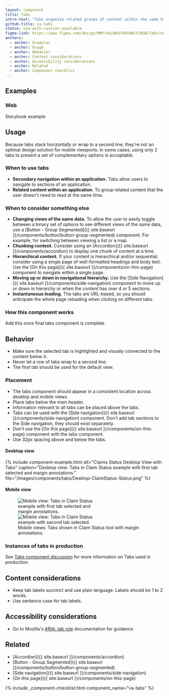 ```yaml
---
layout: component
title: Tabs
intro-text: "Tabs organize related groups of content within the same hierarchy into parallel views that a user can easily navigate between." 
github-title: va-tabs
status: use-with-caution-available
figma-link: https://www.figma.com/design/MNfr6ScW4Sf66tN0iY20GN/Tabs?node-id=24991-2000
anchors:
  - anchor: Examples
  - anchor: Usage
  - anchor: Behavior
  - anchor: Content considerations
  - anchor: Accessibility considerations
  - anchor: Related
  - anchor: Component checklist
---
```


## Examples

### Web
Storybook example

## Usage

Because tabs stack horizontally or wrap to a second line, they're not an optimal design solution for mobile viewports. In some cases, using only 2 tabs to present a set of complementary options is acceptable. 

### When to use tabs

* **Secondary navigation within an application.** Tabs allow users to navigate to sections of an application.
* **Related content within an application.** To group related content that the user doesn't need to read at the same time.

### When to consider something else

* **Changing views of the same data.** To allow the user to easily toggle between a binary set of options to see different views of the same data, use a [Button - Group Segmented]({{ site.baseurl }}/components/button/button-group-segmented) component. For example, for switching between viewing a list or a map.
* **Chunking content.** Consider using an [Accordion]({{ site.baseurl }}/components/accordion) to display one chunk of content at a time.
* **Hierarchical content.** If your content is hierarchical and/or sequential, consider using a single page of well-formatted headings and body text. Use the [On this page]({{ site.baseurl }}/components/on-this-page) component to navigate within a single page. 
* **Moving up or down in navigational hierarchy.** Use the [Side Navigation]({{ site.baseurl }}/components/side-navigation) component to move up or down in hierarchy or when the content has over 4 or 5 sections.
* **Instantaneous loading.** The tabs are URL-based, so you should anticipate the whole page reloading when clicking on different tabs. 

### How this component works

Add this once final tabs component is complete.

## Behavior

* Make sure the selected tab is highlighted and visually connected to the content below it.
* Never let a row of tabs wrap to a second line.
* The first tab should be used for the default view.

### Placement

* The tabs component should appear in a consistent location across desktop and mobile views.
* Place tabs below the main header. 
* Information relevant to all tabs can be placed above the tabs.
* Tabs can be used with the [Side navigation]({{ site.baseurl }}/components/side-navigation) component. Don't add tab sections to the Side navigation, they should exist separately.
* Don't use the [On this page]({{ site.baseurl }}/components/on-this-page) component with the tabs component.
* Use 32px spacing above and below the tabs.

#### Desktop view

{% include component-example.html alt="Claims Status Desktop View with Tabs" caption="Desktop view: Tabs in Claim Status example with first tab selected and margin annotations." file="/images/components/tabs/Desktop-ClaimStatus-Status.png" %}

#### Mobile view

<figure class="site-component-example">
  <img src="{{ site.baseurl }}/images/components/tabs/Mobile-ClaimStatus-Status.png" alt="Mobile view: Tabs in Claim Status example with first tab selected and margin annotations." class="site-component-example__image" style="max-width:256px">
  <img src="{{ site.baseurl }}/images/components/tabs/Mobile-ClaimStatus-Files.png" alt="Mobile view: Tabs in Claim Status example with second tab selected." class="site-component-example__image" style="max-width:256px">
  <figcaption class="site-component-example__caption">Mobile views: Tabs shown in Claim Status tool with margin annotations.</figcaption>
</figure>

### Instances of tabs in production

See [Tabs component discussion](https://github.com/department-of-veterans-affairs/vets-design-system-documentation/discussions/4443) for more information on Tabs used in production.

## Content considerations

* Keep tab labels succinct and use plain language. Labels should be 1 to 2 words.
* Use sentence case for tab labels.

## Accessibility considerations

* Go to Mozilla's [ARIA: tab role](https://developer.mozilla.org/en-US/docs/Web/Accessibility/ARIA/Roles/tab_role) documentation for guidance.

## Related

* [Accordion]({{ site.baseurl }}/components/accordion)
* [Button - Group Segmented]({{ site.baseurl }}/components/button/button-group-segmented)
* [Side navigation]({{ site.baseurl }}/components/side-navigation)
* [On this page]({{ site.baseurl }}/components/on-this-page)

{% include _component-checklist.html component_name="va-tabs" %}
